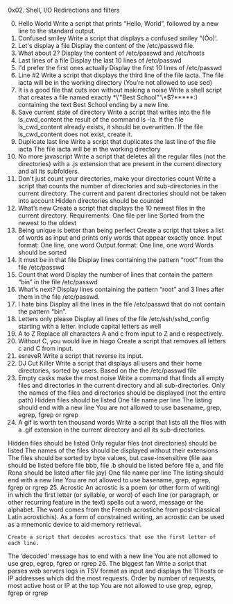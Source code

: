 0x02. Shell, I/O Redirections and filters

0. Hello World
	Write a script that prints “Hello, World”, followed by a new line to the standard output.
1. Confused smiley
	Write a script that displays a confused smiley "(Ôo)'.
2. Let's display a file
	Display the content of the /etc/passwd file.
3. What about 2?
	Display the content of /etc/passwd and /etc/hosts
4. Last lines of a file
	Display the last 10 lines of /etc/passwd
5. I'd prefer the first ones actually
	Display the first 10 lines of /etc/passwd
6. Line #2
	Write a script that displays the third line of the file iacta.
The file iacta will be in the working directory
(You’re not allowed to use sed)
7. It is a good file that cuts iron without making a noise
	Write a shell script that creates a file named exactly \*\\'"Best School"\'\\*$\?\*\*\*\*\*:) 
containing the text Best School ending by a new line.
8. Save current state of directory
	Write a script that writes into the file ls_cwd_content the result of the command ls -la. If the file ls_cwd_content already exists, it should be overwritten. 
If the file ls_cwd_content does not exist, create it.
9. Duplicate last line
	Write a script that duplicates the last line of the file iacta
The file iacta will be in the working directory
10. No more javascript
	Write a script that deletes all the regular files (not the directories) with a .js extension that are present in the current directory and all its subfolders.
11. Don't just count your directories, make your directories count
	Write a script that counts the number of directories and sub-directories in the current directory.
The current and parent directories should not be taken into account
Hidden directories should be counted
12. What’s new
	Create a script that displays the 10 newest files in the current directory.
Requirements:
One file per line
Sorted from the newest to the oldest
13. Being unique is better than being perfect
	Create a script that takes a list of words as input and prints only words that appear exactly once.
Input format: One line, one word
Output format: One line, one word
Words should be sorted
14. It must be in that file
	Display lines containing the pattern “root” from the file /etc/passwd
15. Count that word
	Display the number of lines that contain the pattern “bin” in the file /etc/passwd
16. What's next?
	Display lines containing the pattern “root” and 3 lines after them in the file /etc/passwd.
17. I hate bins
	Display all the lines in the file /etc/passwd that do not contain the pattern “bin”.
18. Letters only please
	Display all lines of the file /etc/ssh/sshd_config starting with a letter.
include capital letters as well
19. A to Z
	Replace all characters A and c from input to Z and e respectively.
20. Without C, you would live in hiago
	Create a script that removes all letters c and C from input.
21. esreveR
	Write a script that reverse its input.
22. DJ Cut Killer
	Write a script that displays all users and their home directories, sorted by users.
Based on the the /etc/passwd file
23. Empty casks make the most noise
	Write a command that finds all empty files and directories in the current directory and all sub-directories.
Only the names of the files and directories should be displayed (not the entire path)
Hidden files should be listed
One file name per line
The listing should end with a new line
You are not allowed to use basename, grep, egrep, fgrep or rgrep
24. A gif is worth ten thousand words
	Write a script that lists all the files with a .gif extension in the current directory and all its sub-directories.

Hidden files should be listed
Only regular files (not directories) should be listed
The names of the files should be displayed without their extensions
The files should be sorted by byte values, but case-insensitive (file aaa should be listed before file bbb, file .b should be listed before file a, and file Rona should be listed after file jay)
One file name per line
The listing should end with a new line
You are not allowed to use basename, grep, egrep, fgrep or rgrep
25. Acrostic
	An acrostic is a poem (or other form of writing) in which the first letter (or syllable, or word) of each line 
(or paragraph, or other recurring feature in the text) spells out a word, message or the alphabet. 
The word comes from the French acrostiche from post-classical Latin acrostichis). 
As a form of constrained writing, an acrostic can be used as a mnemonic device to aid memory retrieval.

	Create a script that decodes acrostics that use the first letter of each line.

The ‘decoded’ message has to end with a new line
You are not allowed to use grep, egrep, fgrep or rgrep
26. The biggest fan
	Write a script that parses web servers logs in TSV format as input and displays the 11 hosts or IP addresses which did the most requests.
Order by number of requests, most active host or IP at the top
You are not allowed to use grep, egrep, fgrep or rgrep



	
